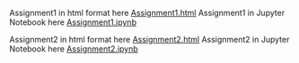Assignment1 in html format here [Assignment1.html](Assignmnet1.html)
Assignment1 in Jupyter Notebook here [Assignment1.ipynb](Assignmnet1.ipynb)


Assignment2 in html format here [Assignment2.html](Assignment2.html)
Assignment2 in Jupyter Notebook here [Assignment2.ipynb](Assignment2.ipynb)


